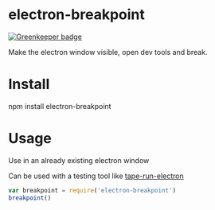 # electron-breakpoint

[![Greenkeeper badge](https://badges.greenkeeper.io/JamesKyburz/electron-breakpoint.svg)](https://greenkeeper.io/)

Make the electron window visible, open dev tools and break.

# Install

npm install electron-breakpoint

# Usage

Use in an already existing electron window

Can be used with a testing tool like [tape-run-electron](https://github.com/JamesKyburz/tape-run-electron)

``` js
var breakpoint = require('electron-breakpoint')
breakpoint()
```
